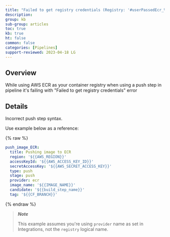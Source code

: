 ```yaml
---
title: "Failed to get registry credentials (Registry: '#userPassedEcr_%id%' could not be found or invalid credentials)"
description: 
group: kb
sub-group: articles
toc: true
kb: true
ht: false
common: false
categories: [Pipelines]
support-reviewed: 2023-04-18 LG
---
```


## Overview

While using AWS ECR as your container registry when using a push step in pipeline it's failing with "Failed to get registry credentials" error

## Details

Incorrect push step syntax.

Use example below as a reference:

{% raw %}

```yaml
push_image_ECR:
  title: Pushing image to ECR
  region: '${{AWS_REGION}}'
  accessKeyId: '${{AWS_ACCESS_KEY_ID}}'
  secretAccessKey: '${{AWS_SECRET_ACCESS_KEY}}'
  type: push
  stage: push
  provider: ecr
  image_name: '${{IMAGE_NAME}}'
  candidate: '${{build_step_name}}'
  tag: '${{CF_BRANCH}}'
```

{% endraw %}

> **_Note_**
>
>This example assumes you're using `provider` name as set in Integrations, not the `registry` logical name.
